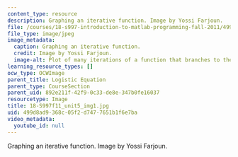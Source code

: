 ```yaml
---
content_type: resource
description: Graphing an iterative function. Image by Yossi Farjoun.
file: /courses/18-s997-introduction-to-matlab-programming-fall-2011/499d8ad9368c05f2d7477651b1f6e7ba_18-S997f11_unit5_img1.jpg
file_type: image/jpeg
image_metadata:
  caption: Graphing an iterative function.
  credit: Image by Yossi Farjoun.
  image-alt: Plot of many iterations of a function that branches to the right.
learning_resource_types: []
ocw_type: OCWImage
parent_title: Logistic Equation
parent_type: CourseSection
parent_uid: 892e211f-42f9-0c33-de8e-347b0fe16037
resourcetype: Image
title: 18-S997f11_unit5_img1.jpg
uid: 499d8ad9-368c-05f2-d747-7651b1f6e7ba
video_metadata:
  youtube_id: null
---
```

Graphing an iterative function. Image by Yossi Farjoun.